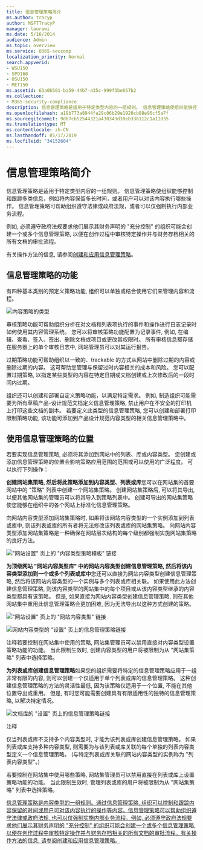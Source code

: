 ```yaml
---
title: 信息管理策略简介
ms.author: tracyp
author: MSFTTracyP
manager: laurawi
ms.date: 5/16/2014
audience: Admin
ms.topic: overview
ms.service: O365-seccomp
localization_priority: Normal
search.appverid:
- WSU150
- SPO160
- OSU150
- MET150
ms.assetid: 63a0b501-ba59-44b7-a35c-999f3be057b2
ms.collection:
- M365-security-compliance
description: 信息管理策略是适用于特定类型内容的一组规则。 信息管理策略使组织能够控制和跟踪多类信息，例如将内容保留多长时间，或者用户可以对该内容执行哪些操作。 信息管理策略可帮助组织遵守法律或政府法规，或者可以仅强制执行内部业务流程。
ms.openlocfilehash: a19b773a8944fa29c06b29e1928cb88e96cf5a7f
ms.sourcegitcommit: 9d67cb52544321a430343d39eb336112c1a11d35
ms.translationtype: MT
ms.contentlocale: zh-CN
ms.lasthandoff: 05/17/2019
ms.locfileid: "34152604"
---
```

# <a name="introduction-to-information-management-policies"></a>信息管理策略简介

信息管理策略是适用于特定类型内容的一组规则。 信息管理策略使组织能够控制和跟踪多类信息，例如将内容保留多长时间，或者用户可以对该内容执行哪些操作。 信息管理策略可帮助组织遵守法律或政府法规，或者可以仅强制执行内部业务流程。 
  
例如, 必须遵守政府法规要求他们展示其财务声明的 "充分控制" 的组织可能会创建一个或多个信息管理策略, 以便在创作过程中审核特定操作并与财务存档相关的所有文档的审批流程。
  
有关操作方法的信息, 请参阅[创建和应用信息管理策略](create-info-mgmt-policies.md)。
  
## <a name="features-of-information-management-policies"></a>信息管理策略的功能
<a name="__top"> </a>

有四种基本类别的预定义策略功能, 组织可以单独或结合使用它们来管理内容和流程。 
  
![内容策略的类型](media/19fcb8a3-974b-40d3-a13f-b76088d122f8.png)
  
审核策略功能可帮助组织分析在对文档和列表项执行的事件和操作进行日志记录时如何使用其内容管理系统。 您可以将审核策略功能配置为记录事件, 例如, 在编辑、查看、签入、签出、删除文档或项目或更改其权限时。 所有审核信息都存储在服务器上的单个审核日志中, 网站管理员可以对其运行报告。 
  
过期策略功能可帮助组织以一致的、trackable 的方式从网站中删除过期的内容或删除过期的内容。 这可帮助您管理与保留过时内容相关的成本和风险。 您可以配置过期策略, 以指定某些类型的内容在特定日期或文档创建或上次修改后的一段时间内过期。
  
组织还可以创建和部署自定义策略功能，以满足特定需求。 例如, 制造组织可能需要为所有草稿产品-设计规范文档定义信息管理策略, 禁止用户在不安全的打印机上打印这些文档的副本。 若要定义此类型的信息管理策略, 您可以创建和部署打印限制策略功能, 该功能可添加到产品设计规范内容类型的相关信息管理策略中。
  
## <a name="locations-to-use-an-information-management-policy"></a>使用信息管理策略的位置
<a name="__toc340213528"> </a>

若要实现信息管理策略, 必须将其添加到网站中的列表、库或内容类型。 您创建或添加信息管理策略的位置会影响策略应用范围的范围或可以使用的广泛程度。 可以执行下列操作：
  
 **创建网站集策略, 然后将此策略添加到内容类型、列表或库**您可以在网站集的首要网站中的 "策略" 列表中创建一个网站集策略。 创建网站集策略后, 可以将其导出, 以便其他网站集的管理员可以将其导入到策略列表中。 创建可导出的网站集策略使您能够在组织中的各个网站上标准化信息管理策略。 
  
向网站内容类型添加网站集策略时, 如果将该网站内容类型的一个实例添加到列表或库中, 则该列表或库的所有者将无法修改该列表或库的网站集策略。 向网站内容类型添加网站集策略是一种确保在网站层次结构的每个级别都强制实施网站集策略的良好方法。
  
!["网站设置" 页上的 "内容类型策略模板" 链接](media/26d3466a-23ec-443f-88f0-2aaff38e992b.png)
  
 **为顶级网站 "网站内容类型库" 中的网站内容类型创建信息管理策略, 然后将该内容类型添加到一个或多个列表或库中**您还可以直接为网站内容类型创建信息管理策略, 然后将该网站内容类型的一个实例与多个列表或库相关联。 如果使用此方法创建信息管理策略, 则该内容类型的网站集中的每个项目或从该内容类型继承的内容类型都具有该策略。 但是, 如果直接为网站内容类型创建信息管理策略, 则在其他网站集中重用此信息管理策略会更加困难, 因为无法导出以这种方式创建的策略。 
  
!["网站设置" 页上的 "网站内容类型" 链接](media/6f6fa51f-15d7-4782-b06f-a7b36e874cd3.png)
  
![网站内容类型的 "设置" 页上的信息管理策略链接](media/15d83a34-6c8f-4b6e-b6ee-e9b0a70cbb4b.png)
  
注释若要控制在网站集中使用的策略, 网站集管理员可以禁用直接对内容类型设置策略功能的功能。 当此限制生效时, 创建内容类型的用户将被限制为从 "网站集策略" 列表中选择策略。
  
 **为列表或库创建信息管理策略**如果您的组织需要将特定的信息管理策略应用于一组非常有限的内容, 则可以创建一个仅适用于单个列表或库的信息管理策略。 这种创建信息管理策略的方法的灵活性最低, 因为该策略仅适用于一个位置, 不能在其他位置导出或重用。 但是, 有时您可能需要创建具有有限适用性的独特的信息管理策略, 以解决特定情况。 
  
![文档库的 "设置" 页上的信息管理策略链接](media/9fa6d366-6aab-49e1-a05c-898ac6f536e6.png)
  
注释 
  
仅当列表或库不支持多个内容类型时, 才能为该列表或库创建信息管理策略。 如果列表或库支持多种内容类型, 则需要为与该列表或库关联的每个单独的列表内容类型定义一个信息管理策略。 (与特定列表或库关联的网站内容类型的实例称为 "列表内容类型"。)
  
若要控制在网站集中使用哪些策略, 网站集管理员可以禁用直接在列表或库上设置策略功能的功能。 当此限制生效时, 管理列表或库的用户将被限制为从 "网站集策略" 列表中选择策略。
  
[信息管理策略是内容类型的一组规则。通过信息管理策略, 组织可以控制和跟踪内容保留的时间或用户可对该内容执行的操作等内容。信息管理策略可以帮助组织遵守法律或政府法规, 也可以仅强制实施内部业务流程。例如, 必须遵守政府法规要求他们展示其财务声明的 "充分控制" 的组织可能会创建一个或多个信息管理策略, 以便在创作过程中审核特定操作并与财务存档相关的所有文档的审批流程。有关操作方法的信息, 请参阅创建和应用信息管理策略。](intro-to-info-mgmt-policies.md#__top)
  

